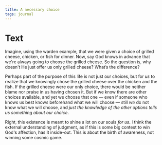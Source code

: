 ```yaml
---
title: A necessary choice
tags: journal
---
```


# Text

Imagine, using the warden example, that we were given a choice of grilled
cheese, chicken, or fish for dinner. Now, say God knows in advance that we're
always going to choose the grilled cheese. So the question is, why doesn't He
just offer us only grilled cheese? What’s the difference?

Perhaps part of the purpose of this life is not just our choices, but for _us_
to realize that we knowingly chose the grilled cheese over the chicken and the
fish. If the grilled cheese were our only choice, there would be neither blame
nor praise in us having chosen it. But if we know there are other choices
available, and yet we choose that one — even if someone who knows us best
knows beforehand what we will choose — still _we_ do not know what we will
choose, and *just the knowledge of the other options tells us something about
our choice*.

Right, this existence is meant to shine a lot on our souls *for us*. I think
the external understanding of judgment, as if this is some big contest to win
God's affection, has it inside-out. This is about the birth of awareness, not
winning some cosmic game.

